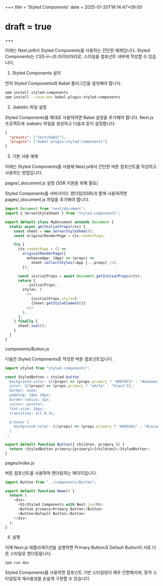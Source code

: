 +++
title = 'Styled Components'
date = 2025-01-20T16:14:47+09:00
# draft = true
+++


아래는 Next.js에서 Styled Components를 사용하는 간단한 예제입니다. Styled Components는 CSS-in-JS 라이브러리로, 스타일을 컴포넌트 내부에 작성할 수 있습니다.

1. Styled Components 설치

먼저 Styled Components와 Babel 플러그인을 설치해야 합니다.

```bash
npm install styled-components
npm install --save-dev babel-plugin-styled-components
```

2. .babelrc 파일 설정

Styled Components를 제대로 사용하려면 Babel 설정을 추가해야 합니다. Next.js 프로젝트에 .babelrc 파일을 생성하고 다음과 같이 설정합니다.
```json
{
  "presets": ["next/babel"],
  "plugins": ["babel-plugin-styled-components"]
}
```

3. 기본 사용 예제

아래는 Styled Components를 사용해 Next.js에서 간단한 버튼 컴포넌트를 작성하고 사용하는 방법입니다.

pages/_document.js 설정 (SSR 지원을 위해 필요)

Styled Components를 서버사이드 렌더링(SSR)과 함께 사용하려면 pages/_document.js 파일을 추가해야 합니다.

```ts
import Document from "next/document";
import { ServerStyleSheet } from "styled-components";

export default class MyDocument extends Document {
  static async getInitialProps(ctx) {
    const sheet = new ServerStyleSheet();
    const originalRenderPage = ctx.renderPage;

    try {
      ctx.renderPage = () =>
        originalRenderPage({
          enhanceApp: (App) => (props) =>
            sheet.collectStyles(<App {...props} />),
        });

      const initialProps = await Document.getInitialProps(ctx);
      return {
        ...initialProps,
        styles: (
          <>
            {initialProps.styles}
            {sheet.getStyleElement()}
          </>
        ),
      };
    } finally {
      sheet.seal();
    }
  }
}
```
components/Button.js

다음은 Styled Components로 작성한 버튼 컴포넌트입니다.
```ts
import styled from "styled-components";

const StyledButton = styled.button`
  background-color: ${(props) => (props.primary ? "#0070f3" : "#eaeaea")};
  color: ${(props) => (props.primary ? "white" : "black")};
  border: none;
  padding: 10px 20px;
  border-radius: 5px;
  cursor: pointer;
  font-size: 16px;
  transition: all 0.3s;

  &:hover {
    background-color: ${(props) => (props.primary ? "#005bb5" : "#cacaca")};
  }
`;

export default function Button({ children, primary }) {
  return <StyledButton primary={primary}>{children}</StyledButton>;
}
```
pages/index.js

버튼 컴포넌트를 사용하여 렌더링하는 페이지입니다.

```ts
import Button from "../components/Button";

export default function Home() {
  return (
    <div>
      <h1>Styled Components with Next.js</h1>
      <Button primary>Primary Button</Button>
      <Button>Default Button</Button>
    </div>
  );
}
```

4. 실행

이제 Next.js 애플리케이션을 실행하면 Primary Button과 Default Button이 서로 다른 스타일로 렌더링됩니다.

```
npm run dev
``` 

Styled Components를 사용하면 컴포넌트 기반 스타일링이 매우 간편해지며, 동적 스타일링과 재사용성을 손쉽게 구현할 수 있습니다.